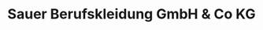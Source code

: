 ---
title: "Sauer Berufskleidung GmbH & Co KG"
url: /frankfurt-am-main/sauer-berufskleidung-gmbh-und-co-kg/
shop: Kleidung
---